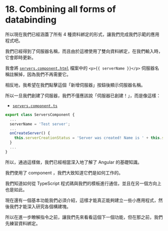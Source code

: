 # 18. Combining all forms of databinding

所以現在我們已經涵蓋了所有 4 種資料綁定的形式，讓我們完成我們示範的應用程式吧。

我們已經得到了伺服器名稱，而且由於這裡使用了雙向資料綁定，在我們輸入時，它會即時更新。

我會將 [`servers.component.html`](../../my-first-app/src/app/servers/servers.component.html) 檔案中的 `<p>{{ serverName }}</p>` 伺服器名稱註解掉，因為我們不再需要它。

相反地，我希望在我們點擊這個「新增伺服器」按鈕後顯示伺服器名稱。

所以一旦我們創建了伺服器，我們不僅應該說「伺服器已創建！」，而是像這樣：

- [`servers.component.ts`](../../my-first-app/src/app/servers/servers.component.ts)

```ts
export class ServersComponent {
  ...
  serverName = 'Test server';
  ...
  onCreateServer() {
    this.serverCreationStatus = 'Server was created! Name is ' + this.serverName;
  }
  ...
}
```

所以，通過這樣做，我們已經相當深入地了解了 Angular 的基礎知識。

我們使用了 component ，我們大致知道它們是如何工作的。

我們知道如何從 TypeScript 程式碼與我們的模板進行通信，並且在另一個方向上也是如此。

現在還有一個基本功能我們必須介紹，這樣才能真正能夠建立一些小應用程式，然後我們才能深入研究各個構建塊。

所以在進一步瞭解指令之前，讓我們先來看看這個下一個功能，但在那之前，我們先練習資料綁定。